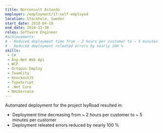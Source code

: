 ```yaml
---
title: Norconsult Astando
employer: /employment/17-self-employed
location: Stockholm, Sweden
start_date: 2018-04-18
end_date: 2018-11-30
roles: Software Engineer
#achievements:
# - Reduced deployment time from ~ 2 hours per customer to ~ 5 minutes
# - Reduced deployment releated errors by nearly 100 %
skills: 
 - C#
 - Asp.Net Web Api
 - WCF
 - Octopus Deploy
 - TeamCity
 - KnockoutJS
 - TypeScript
 - .Net Core
 - NHibernate
---
```

Automated deployment for the project IsyRoad resulted in:

- Deployment time decreasing from ~ 2 hours per customer to ~ 5 minutes per customer
- Deployment releated errors reduced by nearly 100 %
